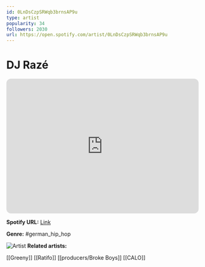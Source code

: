```yaml
---
id: 0LnDsCzpSRWqb3brnsAP9u
type: artist
popularity: 34
followers: 2030
url: https://open.spotify.com/artist/0LnDsCzpSRWqb3brnsAP9u
---
```

# DJ Razé

<iframe style="border-radius:12px" src="https://open.spotify.com/embed/artist/0LnDsCzpSRWqb3brnsAP9u" width="100%" height="352" frameBorder="0" allowfullscreen="" allow="autoplay; clipboard-write; encrypted-media; fullscreen; picture-in-picture" loading="lazy"></iframe>

**Spotify URL:** [Link](https://open.spotify.com/artist/0LnDsCzpSRWqb3brnsAP9u)

**Genre:**  #german_hip_hop

![Artist](https://i.scdn.co/image/ab6761610000e5ebda8386bf70b7714808aa3fc0)
**Related artists:**

[[Greeny]]
[[Ratifo]]
[[producers/Broke Boys]]
[[CALO]]
